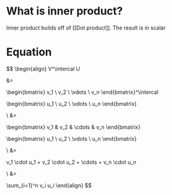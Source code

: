 # What is inner product?
Inner product builds off of [[Dot product]]. The result is in scalar

# Equation
$$
\begin{align}
V^\intercal U

&=

\begin{bmatrix}
v_1 \\ v_2 \\ \vdots \\ v_n
\end{bmatrix}^\intercal

\begin{bmatrix}
u_1 \\ u_2 \\ \vdots \\ u_n
\end{bmatrix}

\\
&=

\begin{bmatrix}
v_1 & v_2 & \cdots & v_n
\end{bmatrix}

\begin{bmatrix}
u_1 \\ u_2 \\ \vdots \\ u_n
\end{bmatrix}

\\
&=

v_1 \cdot u_1 + v_2 \cdot u_2 + \cdots + v_n \cdot u_n

\\
&=

\sum_{i=1}^n v_i u_i
\end{align}
$$